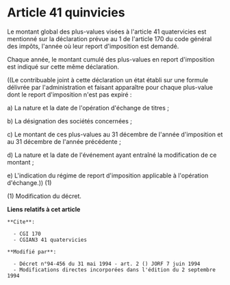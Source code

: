 # Article 41 quinvicies

Le montant global des plus-values visées à l'article 41 quatervicies est mentionné sur la déclaration prévue au 1 de
l'article 170 du code général des impôts, l'année où leur report d'imposition est demandé.

Chaque année, le montant cumulé des plus-values en report d'imposition est indiqué sur cette même déclaration.

((Le contribuable joint à cette déclaration un état établi sur une formule délivrée par l'administration et faisant
apparaître pour chaque plus-value dont le report d'imposition n'est pas expiré :

a) La nature et la date de l'opération d'échange de titres ;

b) La désignation des sociétés concernées ;

c) Le montant de ces plus-values au 31 décembre de l'année d'imposition et au 31 décembre de l'année précédente ;

d) La nature et la date de l'événement ayant entraîné la modification de ce montant ;

e) L'indication du régime de report d'imposition applicable à l'opération d'échange.)) (1)

(1) Modification du décret.

**Liens relatifs à cet article**

	**Cite**:

	  - CGI 170
	  - CGIAN3 41 quatervicies

	**Modifié par**:

	  - Décret n°94-456 du 31 mai 1994 - art. 2 () JORF 7 juin 1994
	  - Modifications directes incorporées dans l'édition du 2 septembre 1994
